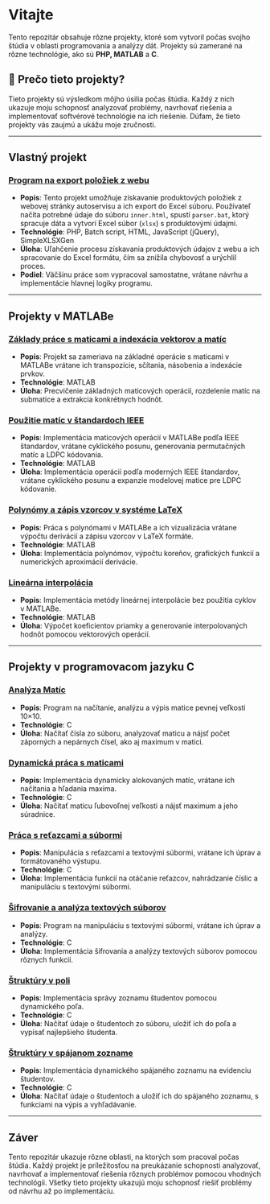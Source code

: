 # Vitajte

Tento repozitár obsahuje rôzne projekty, ktoré som vytvoril počas svojho štúdia v oblasti programovania a analýzy dát. Projekty sú zamerané na rôzne technológie, ako sú **PHP, MATLAB** a **C**. 

## 📌 Prečo tieto projekty?

Tieto projekty sú výsledkom môjho úsilia počas štúdia. Každý z nich ukazuje moju schopnosť analyzovať problémy, navrhovať riešenia a implementovať softvérové technológie na ich riešenie. Dúfam, že tieto projekty vás zaujmú a ukážu moje zručnosti.

---
## Vlastný projekt

### [Program na export položiek z webu](https://github.com/petrovcik159/Projects/tree/main/Matlab/Product%20Import%20Program/)


- **Popis**: Tento projekt umožňuje získavanie produktových položiek z webovej stránky autoservisu a ich export do Excel súboru. Používateľ načíta potrebné údaje do súboru `inner.html`, spustí `parser.bat`, ktorý spracuje dáta a vytvorí Excel súbor (`xlsx`) s produktovými údajmi.
- **Technológie**: PHP, Batch script, HTML, JavaScript (jQuery), SimpleXLSXGen
- **Úloha**: Uľahčenie procesu získavania produktových údajov z webu a ich spracovanie do Excel formátu, čím sa znížila chybovosť a urýchlil proces.
- **Podiel**: Väčšinu práce som vypracoval samostatne, vrátane návrhu a implementácie hlavnej logiky programu.

---

## Projekty v MATLABe

### [Základy práce s maticami a indexácia vektorov a matíc](https://github.com/petrovcik159/Projects/tree/main/Matlab/Z%C3%A1klady%20pr%C3%A1ce%20s%20maticami%20a%20index%C3%A1cia%20vektorov%20a%20mat%C3%ADc)
- **Popis**: Projekt sa zameriava na základné operácie s maticami v MATLABe vrátane ich transpozície, sčítania, násobenia a indexácie prvkov.
- **Technológie**: MATLAB
- **Úloha**: Precvičenie základných maticových operácií, rozdelenie matíc na submatice a extrakcia konkrétnych hodnôt.

### [Použitie matíc v štandardoch IEEE](https://github.com/petrovcik159/Projects/tree/main/Matlab/Pou%C5%BEitie%20mat%C3%ADc%20v%20%C5%A1tandardoch%20IEEE)
- **Popis**: Implementácia maticových operácií v MATLABe podľa IEEE štandardov, vrátane cyklického posunu, generovania permutačných matíc a LDPC kódovania.
- **Technológie**: MATLAB
- **Úloha**: Implementácia operácií podľa moderných IEEE štandardov, vrátane cyklického posunu a expanzie modelovej matice pre LDPC kódovanie.

### [Polynómy a zápis vzorcov v systéme LaTeX](https://github.com/petrovcik159/Projects/tree/main/Matlab/Polyn%C3%B3my%20a%20z%C3%A1pis%20vzorcov%20v%20syst%C3%A9me%20LaTex)
- **Popis**: Práca s polynómami v MATLABe a ich vizualizácia vrátane výpočtu derivácií a zápisu vzorcov v LaTeX formáte.
- **Technológie**: MATLAB
- **Úloha**: Implementácia polynómov, výpočtu koreňov, grafických funkcií a numerických aproximácií derivácie.

### [Lineárna interpolácia](https://github.com/petrovcik159/Projects/tree/main/Matlab/Line%C3%A1rna%20interpol%C3%A1cia)
- **Popis**: Implementácia metódy lineárnej interpolácie bez použitia cyklov v MATLABe.
- **Technológie**: MATLAB
- **Úloha**: Výpočet koeficientov priamky a generovanie interpolovaných hodnôt pomocou vektorových operácií.

---

## Projekty v programovacom jazyku C

### [Analýza Matíc](https://github.com/petrovcik159/Projekty/tree/main/C/Anal%C3%BDza%20mat%C3%ADc)
- **Popis**: Program na načítanie, analýzu a výpis matice pevnej veľkosti 10×10.
- **Technológie**: C
- **Úloha**: Načítať čísla zo súboru, analyzovať maticu a nájsť počet záporných a nepárnych čísel, ako aj maximum v matici.

### [Dynamická práca s maticami](https://github.com/petrovcik159/Projekty/tree/main/C/Dynamick%C3%A1%20pr%C3%A1ca%20s%20maticami)
- **Popis**: Implementácia dynamicky alokovaných matíc, vrátane ich načítania a hľadania maxima.
- **Technológie**: C
- **Úloha**: Načítať maticu ľubovoľnej veľkosti a nájsť maximum a jeho súradnice.

### [Práca s reťazcami a súbormi](https://github.com/petrovcik159/Projekty/tree/main/C/Pr%C3%A1ca%20s%20re%C5%A5azcami%20a%20s%C3%BAbormi)
- **Popis**: Manipulácia s reťazcami a textovými súbormi, vrátane ich úprav a formátovaného výstupu.
- **Technológie**: C
- **Úloha**: Implementácia funkcií na otáčanie reťazcov, nahrádzanie číslic a manipuláciu s textovými súbormi.

### [Šifrovanie a analýza textových súborov](https://github.com/petrovcik159/Projekty/tree/main/C/%C5%A0ifrovanie%20a%20anal%C3%BDza%20textov%C3%BDch%20s%C3%BAborov)
- **Popis**: Program na manipuláciu s textovými súbormi, vrátane ich úprav a analýzy.
- **Technológie**: C
- **Úloha**: Implementácia šifrovania a analýzy textových súborov pomocou rôznych funkcií.

### [Štruktúry v poli](https://github.com/petrovcik159/Projekty/tree/main/C/%C5%A0trukt%C3%BAry%20v%20poli)
- **Popis**: Implementácia správy zoznamu študentov pomocou dynamického poľa.
- **Technológie**: C
- **Úloha**: Načítať údaje o študentoch zo súboru, uložiť ich do poľa a vypísať najlepšieho študenta.

### [Štruktúry v spájanom zozname](https://github.com/petrovcik159/Projekty/tree/main/C/%C5%A0trukt%C3%BAry%20v%20sp%C3%A1janom%20zozname)
- **Popis**: Implementácia dynamického spájaného zoznamu na evidenciu študentov.
- **Technológie**: C
- **Úloha**: Načítať údaje o študentoch a uložiť ich do spájaného zoznamu, s funkciami na výpis a vyhľadávanie.

---

## Záver

Tento repozitár ukazuje rôzne oblasti, na ktorých som pracoval počas štúdia. Každý projekt je príležitosťou na preukázanie schopnosti analyzovať, navrhovať a implementovať riešenia rôznych problémov pomocou vhodných technológii. Všetky tieto projekty ukazujú moju schopnosť riešiť problémy od návrhu až po implementáciu.
